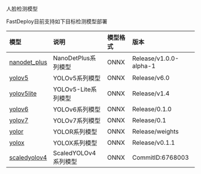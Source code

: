 人脸检测模型

FastDeploy目前支持如下目标检测模型部署

| 模型 | 说明 | 模型格式 | 版本 |
| :--- | :--- | :------- | :--- |
| [nanodet_plus](./nanodet_plus) | NanoDetPlus系列模型 | ONNX | Release/v1.0.0-alpha-1 |
| [yolov5](./yolov5) | YOLOv5系列模型 | ONNX | Release/v6.0 |
| [yolov5lite](./yolov5lite) | YOLOv5-Lite系列模型 | ONNX | Release/v1.4 |
| [yolov6](./yolov6) | YOLOv6系列模型 | ONNX | Release/0.1.0 |
| [yolov7](./yolov7) | YOLOv7系列模型 | ONNX | Release/0.1 |
| [yolor](./yolor) | YOLOR系列模型 | ONNX | Release/weights |
| [yolox](./yolox) | YOLOX系列模型 | ONNX | Release/v0.1.1 |
| [scaledyolov4](./scaledyolov4) | ScaledYOLOv4系列模型 | ONNX | CommitID:6768003 |
